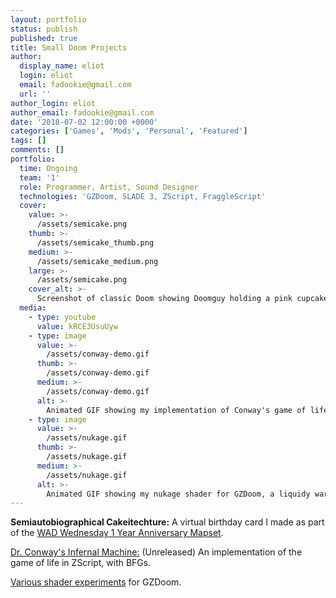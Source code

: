 ```yaml
---
layout: portfolio
status: publish
published: true
title: Small Doom Projects
author:
  display_name: eliot
  login: eliot
  email: fadookie@gmail.com
  url: ''
author_login: eliot
author_email: fadookie@gmail.com
date: '2018-07-02 12:00:00 +0000'
categories: ['Games', 'Mods', 'Personal', 'Featured']
tags: []
comments: []
portfolio:
  time: Ongoing
  team: '1'
  role: Programmer, Artist, Sound Designer
  technologies: 'GZDoom, SLADE 3, ZScript, FraggleScript'
  cover:
    value: >-
      /assets/semicake.png
    thumb: >-
      /assets/semicake_thumb.png
    medium: >-
      /assets/semicake_medium.png
    large: >-
      /assets/semicake.png
    cover_alt: >-
      Screenshot of classic Doom showing Doomguy holding a pink cupcake. In front of him is a Cacodemon wearing a party hat, blowing a noisemaker toy. There is a large pink cake on a pedestal behind the Cacodemon.
  media:
    - type: youtube
      value: kRCE3UsuUyw
    - type: image
      value: >-
        /assets/conway-demo.gif 
      thumb: >-
        /assets/conway-demo.gif 
      medium: >-
        /assets/conway-demo.gif 
      alt: >-
        Animated GIF showing my implementation of Conway's game of life celluar automata simulation inside GZDoom. There is a grid of candles on the ground. A special gun with a switch on it starts and stops the simulation. Firing weapons toggles cells between alive or dead. An alive cell has an imp in it, a dead cell has nothing or an imp corpse.
    - type: image
      value: >-
        /assets/nukage.gif
      thumb: >-
        /assets/nukage.gif
      medium: >-
        /assets/nukage.gif
      alt: >-
        Animated GIF showing my nukage shader for GZDoom, a liquidy warping effect of the screen using Simplex (Perlin) noise with a green tint.
---
```

<p><b>Semiautobiographical Cakeitechture:</b> A virtual birthday card I made as part of the <a href="https://www.doomworld.com/idgames/levels/doom2/Ports/v-z/wadwed1">WAD Wednesday 1 Year Anniversary Mapset</a>.</p>
<p><a href="https://github.com/fadookie/ggj2018/tree/conway">Dr. Conway's Infernal Machine:</a> (Unreleased) An implementation of the game of life in ZScript, with BFGs.</p>
<p><a href="https://github.com/fadookie/gzdoom-shaders">Various shader experiments</a> for GZDoom.</p>
